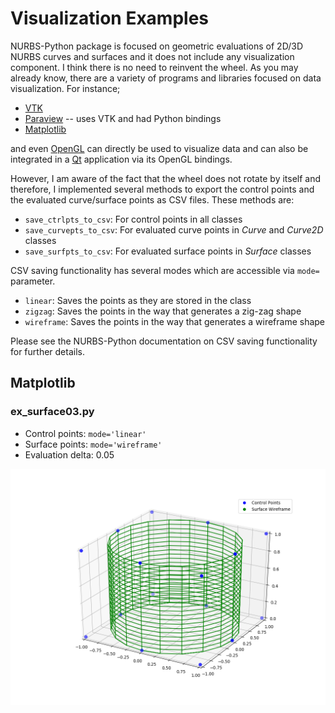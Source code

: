 # Visualization Examples

NURBS-Python package is focused on geometric evaluations of 2D/3D NURBS curves and surfaces and it does not include any visualization component. I think there is no need to reinvent the wheel. As you may already know, there are a variety of programs and libraries focused on data visualization. For instance;

* [VTK](https://www.vtk.org/)
* [Paraview](https://www.paraview.org/) -- uses VTK and had Python bindings
* [Matplotlib](https://matplotlib.org/)

and even [OpenGL](https://www.opengl.org/) can directly be used to visualize data and can also be integrated in a [Qt](https://www.qt.io/) application via its OpenGL bindings.


However, I am aware of the fact that the wheel does not rotate by itself and therefore, I implemented several methods to export the control points and the evaluated curve/surface points as CSV files. These methods are:

* `save_ctrlpts_to_csv`: For control points in all classes
* `save_curvepts_to_csv`: For evaluated curve points in _Curve_ and _Curve2D_ classes
* `save_surfpts_to_csv`: For evaluated surface points in _Surface_ classes

CSV saving functionality has several modes which are accessible via `mode=` parameter.

* `linear`: Saves the points as they are stored in the class
* `zigzag`: Saves the points in the way that generates a zig-zag shape
* `wireframe`: Saves the points in the way that generates a wireframe shape

Please see the NURBS-Python documentation on CSV saving functionality for further details.

## Matplotlib

### ex_surface03.py

* Control points: `mode='linear'`
* Surface points: `mode='wireframe'`
* Evaluation delta: 0.05

![3D plot using Matplotlib](images\ex_surface03.png)
